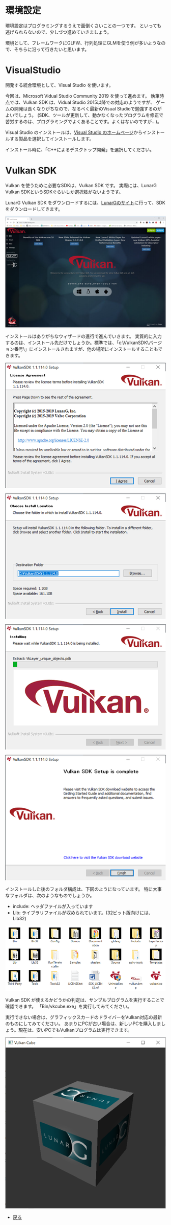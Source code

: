 # 環境設定

環境設定はプログラミングするうえで面倒くさいことの一つです。
といっても逃げられらないので、少しづつ進めていきましょう。

環境として、フレームワークにGLFW、行列処理にGLMを使う例が多いようなので、そちらに沿って行きたいと思います。

# VisualStudio

開発する統合環境として、Visual Studio を使います。

今回は、Microsoft Vidual Studio Community 2019 を使って進めます。
執筆時点では、Vulkan SDK は、Vidual Studio 2015以降での対応のようですが、
ゲームの開発は長くなりがちなので、なるべく最新のVisual Studioで勉強するのがよいでしょう。
(SDK、ツールが更新して、動かなくなったプログラムを修正で苦労するのは、プログラミングでよくあることです。よくはないのですが…)。

Visual Studio のインストールは、[Visual Studio のホームページ](https://visualstudio.microsoft.com/ja/)からインストールする製品を選択してインストールします。

インストール時に、「C++によるデスクトップ開発」を選択してください。

# Vulkan SDK

Vulkan を使うために必要なSDKは、Vulkan SDK です。
実際には、LunarG Vulkan SDKというSDKぐらいしか選択肢がないようです。

LunarG Vulkan SDK をダウンロードするには、[LunarGのサイト](https://vulkan.lunarg.com/)に行って、SDKをダウンロードしてきます。

![LunarG HP](2/install0.png "LunarG HP")

インストールはありがちなウィザードの進行で進んでいきます。
実質的に入力するのは、インストール先だけでしょうか。標準では、「c:\VulkanSDK\バージョン番号\」にインストールされますが、他の場所にインストールすることもできます。

![VulkanSDKインストール](2/install1.png "LunarG HP")

![VulkanSDKインストール](2/install2.png "LunarG HP")

![VulkanSDKインストール](2/install3.png "LunarG HP")

![VulkanSDKインストール](2/install4.png "LunarG HP")

インストールした後のフォルダ構成は、下図のようになっています。
特に大事なフォルダは、次のようなものでしょうか。

* include: ヘッダファイルが入っています
* Lib: ライブラリファイルが収められています。(32ビット版向けには、Lib32)

![VulkanSDKフォルダ構成](2/install5.png "LunarG HP")

Vulkan SDK が使えるかどうかの判定は、サンプルプログラムを実行することで確認できます。
「Bin/vkcube.exe」を実行してみてください。

実行できない場合は、グラフィックスカードのドライバーをVulkan対応の最新のものにしてみてください。
あまりにPCが古い場合は、新しいPCを購入しましょう。現在は、安いPCでもVulkanプログラムは実行できます。

![vkcube.exeの実行結果](2/install6.png "LunarG HP")


* [戻る](./)
